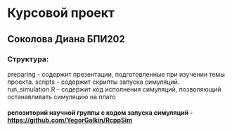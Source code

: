 # Курсовой проект
## Соколова Диана БПИ202
### Cтруктура:
preparing - содержит презентации, подготовленные при изучении темы проекта. 
scripts - содержит скрипты запуска симуляций. 
run_simulation.R - содержит код исполнения симуляций, позволяющий останавливать симуляцию на плато  
 
#### репозиторий научной группы с кодом запуска симуляций - https://github.com/YegorGalkin/RcppSim

